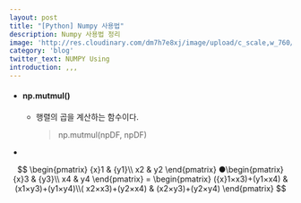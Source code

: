 ```yaml
---
layout: post
title: "[Python] Numpy 사용법"
description: Numpy 사용법 정리
image: 'http://res.cloudinary.com/dm7h7e8xj/image/upload/c_scale,w_760/v1504807239/morpheus_xdzgg1.jpg'
category: 'blog'
twitter_text: NUMPY Using
introduction: ,,,
---
```


* #### np.mutmul()
  - 행렬의 곱을 계산하는 함수이다.
    > np.mutmul(npDF, npDF)
*  

$$
\begin{pmatrix} {x}1 & {y1}\\ x2 & y2 \end{pmatrix} ●\begin{pmatrix} {x}3 & {y3}\\ x4 & y4 \end{pmatrix} = \begin{pmatrix} ({x}1×x3)+(y1×x4) & (x1×y3)+(y1×y4)\\( x2×x3)+(y2×x4) & (x2×y3)+(y2×y4) \end{pmatrix}
$$

